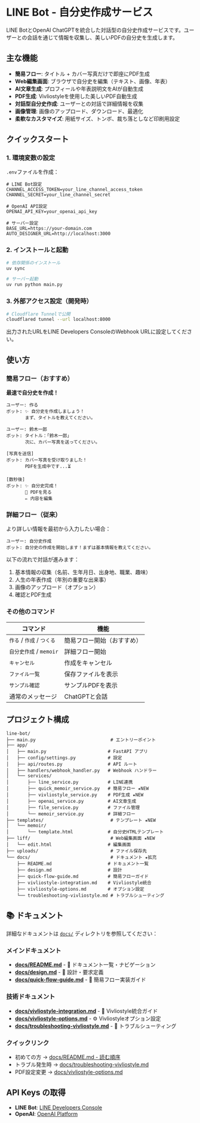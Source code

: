 # LINE Bot - 自分史作成サービス

LINE BotとOpenAI ChatGPTを統合した対話型の自分史作成サービスです。ユーザーとの会話を通じて情報を収集し、美しいPDFの自分史を生成します。

## 主な機能

- **簡易フロー**: タイトル + カバー写真だけで即座にPDF生成
- **Web編集画面**: ブラウザで自分史を編集（テキスト、画像、年表）
- **AI文章生成**: プロフィールや年表説明文をAIが自動生成
- **PDF生成**: Vivliostyleを使用した美しいPDF自動生成
- **対話型自分史作成**: ユーザーとの対話で詳細情報を収集
- **画像管理**: 画像のアップロード、ダウンロード、最適化
- **柔軟なカスタマイズ**: 用紙サイズ、トンボ、裁ち落としなど印刷用設定

## クイックスタート

### 1. 環境変数の設定

`.env`ファイルを作成：

```env
# LINE Bot設定
CHANNEL_ACCESS_TOKEN=your_line_channel_access_token
CHANNEL_SECRET=your_line_channel_secret

# OpenAI API設定
OPENAI_API_KEY=your_openai_api_key

# サーバー設定
BASE_URL=https://your-domain.com
AUTO_DESIGNER_URL=http://localhost:3000
```

### 2. インストールと起動

```bash
# 依存関係のインストール
uv sync

# サーバー起動
uv run python main.py
```

### 3. 外部アクセス設定（開発時）

```bash
# Cloudflare Tunnelで公開
cloudflared tunnel --url localhost:8000
```

出力されたURLをLINE Developers ConsoleのWebhook URLに設定してください。

## 使い方

### 簡易フロー（おすすめ）

**最速で自分史を作成！**

```
ユーザー: 作る
ボット: ✨ 自分史を作成しましょう！
       まず、タイトルを教えてください。

ユーザー: 鈴木一郎
ボット: タイトル：「鈴木一郎」
       次に、カバー写真を送ってください。

[写真を送信]
ボット: カバー写真を受け取りました！
       PDFを生成中です...⏳

[数秒後]
ボット: ✨ 自分史完成！
       📄 PDFを見る
       ✏️ 内容を編集
```

### 詳細フロー（従来）

より詳しい情報を最初から入力したい場合：

```
ユーザー: 自分史作成
ボット: 自分史の作成を開始します！まずは基本情報を教えてください。
```

以下の流れで対話が進みます：
1. 基本情報の収集（名前、生年月日、出身地、職業、趣味）
2. 人生の年表作成（年別の重要な出来事）
3. 画像のアップロード（オプション）
4. 確認とPDF生成

### その他のコマンド

| コマンド | 機能 |
|----------|------|
| `作る` / `作成` / `つくる` | 簡易フロー開始（おすすめ） |
| `自分史作成` / `memoir` | 詳細フロー開始 |
| `キャンセル` | 作成をキャンセル |
| `ファイル一覧` | 保存ファイルを表示 |
| `サンプル確認` | サンプルPDFを表示 |
| 通常のメッセージ | ChatGPTと会話 |

## プロジェクト構成

```
line-bot/
├── main.py                            # エントリーポイント
├── app/
│   ├── main.py                       # FastAPI アプリ
│   ├── config/settings.py            # 設定
│   ├── api/routes.py                 # API ルート
│   ├── handlers/webhook_handler.py   # Webhook ハンドラー
│   └── services/
│       ├── line_service.py           # LINE連携
│       ├── quick_memoir_service.py   # 簡易フロー ★NEW
│       ├── vivliostyle_service.py    # PDF生成 ★NEW
│       ├── openai_service.py         # AI文章生成
│       ├── file_service.py           # ファイル管理
│       └── memoir_service.py         # 詳細フロー
├── templates/                         # テンプレート ★NEW
│   └── memoir/
│       └── template.html             # 自分史HTMLテンプレート
├── liff/                              # Web編集画面 ★NEW
│   └── edit.html                     # 編集画面
├── uploads/                           # ファイル保存先
└── docs/                              # ドキュメント ★拡充
    ├── README.md                     # ドキュメント一覧
    ├── design.md                     # 設計
    ├── quick-flow-guide.md           # 簡易フローガイド
    ├── vivliostyle-integration.md    # Vivliostyle統合
    ├── vivliostyle-options.md        # オプション設定
    └── troubleshooting-vivliostyle.md # トラブルシューティング
```

## 📚 ドキュメント

詳細なドキュメントは [`docs/`](./docs/) ディレクトリを参照してください：

### メインドキュメント
- **[docs/README.md](./docs/README.md)** - 📖 ドキュメント一覧・ナビゲーション
- **[docs/design.md](./docs/design.md)** - 🎯 設計・要求定義
- **[docs/quick-flow-guide.md](./docs/quick-flow-guide.md)** - 🚀 簡易フロー実装ガイド

### 技術ドキュメント
- **[docs/vivliostyle-integration.md](./docs/vivliostyle-integration.md)** - 📄 Vivliostyle統合ガイド
- **[docs/vivliostyle-options.md](./docs/vivliostyle-options.md)** - ⚙️ Vivliostyleオプション設定
- **[docs/troubleshooting-vivliostyle.md](./docs/troubleshooting-vivliostyle.md)** - 🔧 トラブルシューティング

### クイックリンク
- 初めての方 → [docs/README.md - 読む順序](./docs/README.md#読む順序推奨)
- トラブル発生時 → [docs/troubleshooting-vivliostyle.md](./docs/troubleshooting-vivliostyle.md)
- PDF設定変更 → [docs/vivliostyle-options.md](./docs/vivliostyle-options.md)

## API Keys の取得

- **LINE Bot**: [LINE Developers Console](https://developers.line.biz/)
- **OpenAI**: [OpenAI Platform](https://platform.openai.com/)
